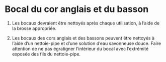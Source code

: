 # Bocal du cor anglais et du basson

1. Les bocaux devraient être nettoyés après chaque utilisation, à l’aide de la
   brosse appropriée.
   
2. Les bocaux des cors anglais et des bassons peuvent être nettoyés à l’aide
   d’un nettoie-pipe et d’une solution d’eau savonneuse douce. Faire attention
   de ne pas égratigner l’intérieur du bocal avec l’extrémité exposée des fils
   du nettoie-pipe.
